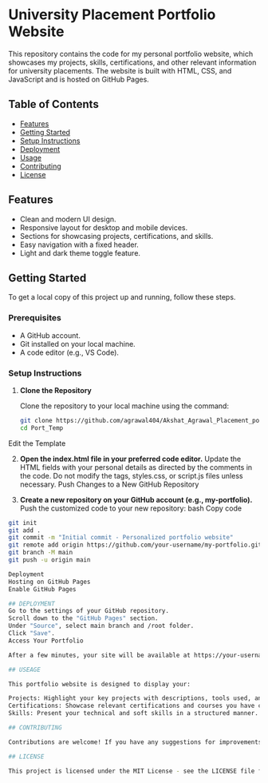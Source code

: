 # University Placement Portfolio Website

This repository contains the code for my personal portfolio website, which showcases my projects, skills, certifications, and other relevant information for university placements. The website is built with HTML, CSS, and JavaScript and is hosted on GitHub Pages.

## Table of Contents
- [Features](#features)
- [Getting Started](#getting-started)
- [Setup Instructions](#setup-instructions)
- [Deployment](#deployment)
- [Usage](#usage)
- [Contributing](#contributing)
- [License](#license)

## Features
- Clean and modern UI design.
- Responsive layout for desktop and mobile devices.
- Sections for showcasing projects, certifications, and skills.
- Easy navigation with a fixed header.
- Light and dark theme toggle feature.

## Getting Started

To get a local copy of this project up and running, follow these steps.

### Prerequisites
- A GitHub account.
- Git installed on your local machine.
- A code editor (e.g., VS Code).

### Setup Instructions

1. **Clone the Repository**

   Clone the repository to your local machine using the command:

   ```bash
   git clone https://github.com/agrawal404/Akshat_Agrawal_Placement_portfolio.git
   cd Port_Temp

Edit the Template

2. **Open the index.html file in your preferred code editor.**
Update the HTML fields with your personal details as directed by the comments in the code.
Do not modify the tags, styles.css, or script.js files unless necessary.
Push Changes to a New GitHub Repository

3. **Create a new repository on your GitHub account (e.g., my-portfolio).**
Push the customized code to your new repository:
bash
Copy code

```bash
git init
git add .
git commit -m "Initial commit - Personalized portfolio website"
git remote add origin https://github.com/your-username/my-portfolio.git
git branch -M main
git push -u origin main

Deployment
Hosting on GitHub Pages
Enable GitHub Pages

## DEPLOYMENT
Go to the settings of your GitHub repository.
Scroll down to the "GitHub Pages" section.
Under "Source", select main branch and /root folder.
Click "Save".
Access Your Portfolio

After a few minutes, your site will be available at https://your-username.github.io/my-portfolio/.

## USEAGE

This portfolio website is designed to display your:

Projects: Highlight your key projects with descriptions, tools used, and demo links.
Certifications: Showcase relevant certifications and courses you have completed.
Skills: Present your technical and soft skills in a structured manner.

## CONTRIBUTING

Contributions are welcome! If you have any suggestions for improvements, feel free to open an issue or submit a pull request.

## LICENSE

This project is licensed under the MIT License - see the LICENSE file for details.
